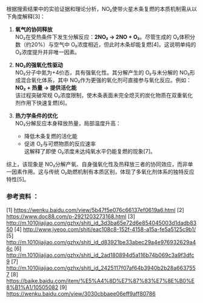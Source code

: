 

根据搜索结果中的实验证据和理论分析，NO₂使带火星木条复燃的本质机制需从以下角度解释[3]：

1. **氧气的协同释放**  
   NO₂在受热条件下发生分解反应：**2NO₂ → 2NO + O₂**。尽管生成的 O₂体积分数（约20%）与空气中 O₂浓度相近，但此时木条却能复燃[4]。这说明单纯的 O₂浓度提升并非唯一因素。

2. **NO₂的强氧化性驱动**  
   NO₂分子中氮为+4价态，具有强氧化性。其分解产生的 O₂与未分解的 NO₂形成混合氧化体系，其中 NO₂作为更强的氧化剂可直接参与氧化反应。例如：  
   **NO₂ + 热量 → 提供活化能**  
   该过程突破常规 O₂浓度限制，使木条表面未完全熄灭的炭化物质在双重氧化剂作用下快速复燃[6]。

3. **热力学条件的优化**  
   NO₂分解反应本身释放热量，局部温度升高：  
   - 降低木条复燃的活化能
   - 促进 O₂与可燃物质的反应速率  
   这解释了即使 O₂浓度未达纯氧水平仍能复燃的现象[7]。

综上，该现象是 NO₂分解产氧、自身强氧化性及热释放三者的协同效应，而非单一因素作用。这与传统 O₂助燃机制有本质区别，体现了多氧化剂体系的独特反应特性[5]。

### 参考资料 ：
[1] https://wenku.baidu.com/view/5b47f5e076c66137ef0619a6.html
[2] https://www.doc88.com/p-2921203273168.html
[3] http://m.1010jiajiao.com/gzhx/shiti_id_3d3ba65e72d6e854045003d1dadb8350
[4] http://www.jyeoo.com/shiti/eac108c8-152f-4158-a15a-fe5a5125c9b1/
[5] http://m.1010jiajiao.com/gzhx/shiti_id_d83921be33abec29a4e976932629a46c
[6] http://m.1010jiajiao.com/gzhx/shiti_id_2ad180894d5a116b74b069c3a9f3dfc9
[7] http://m.1010jiajiao.com/gzhx/shiti_id_2425117f07af64b3940b2b28a6637557
[8] https://baike.baidu.com/item/%E5%A4%8D%E7%87%83%E7%8E%B0%E8%B1%A1/10505082
[9] https://wenku.baidu.com/view/3030cbbaee06eff9aff80786